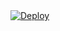 <a href="https://heroku.com/deploy?template=https://github.com/Amalrajanj/filesaverobot">
  <img src="https://www.herokucdn.com/deploy/button.svg" alt="Deploy">
</a>
